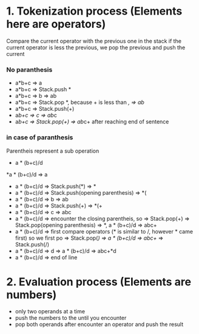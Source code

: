 
# 1. Tokenization process (Elements here are operators)
 Compare the current operator with the previous one in the stack
if the current operator is less the previous, we pop the previous and push the current 

### No paranthesis

* a*b+c => a 
* a*b+c => Stack.push *
* a*b+c => b => ab
* a*b+c => Stack.pop *, because + is less than *, => ab*
* a*b+c => Stack.push(+)
* a*b+c => c => ab*c
* a*b+c => Stack.pop(+) => ab*c+ after reaching end of sentence

### in case of paranthesis
Parentheis represent a sub operation
* a * (b+c)/d

*a * (b+c)/d => a
* a * (b+c)/d => Stack.push(*) => *
* a * (b+c)/d => Stack.push(opening parenthesis) => *(
* a * (b+c)/d => b => ab
* a * (b+c)/d => Stack.push(+) => *(+
* a * (b+c)/d => c => abc
* a * (b+c)/d => encounter the closing parentheis, so => Stack.pop(+) => Stack.pop(opening parenthesis) => *, a * (b+c)/d => abc+
* a * (b+c)/d => first compare operators (* is similar to /, however * came first) so we first po => Stack.pop(*) => a * (b+c)/d => abc+* => Stack.push(/)
* a * (b+c)/d => d => a * (b+c)/d => abc+*d
* a * (b+c)/d => end of line

# 2. Evaluation process (Elements are numbers)

* only two operands at a time
* push the numbers to the until you encounter
* pop both operands after encounter an operator and push the result


